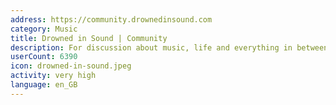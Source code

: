 ```yaml
---
address: https://community.drownedinsound.com
category: Music
title: Drowned in Sound | Community
description: For discussion about music, life and everything in between.
userCount: 6390
icon: drowned-in-sound.jpeg
activity: very high
language: en_GB
---
```


